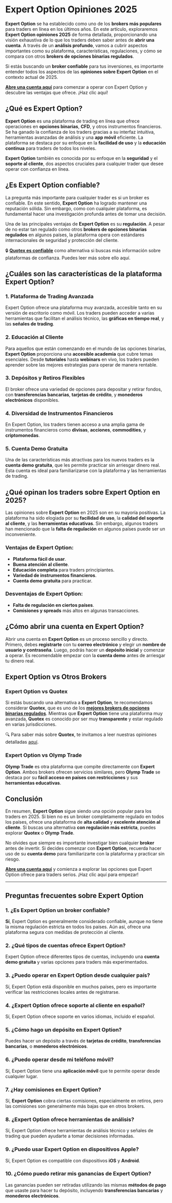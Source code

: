 # Expert Option Opiniones 2025

**Expert Option** se ha establecido como uno de los **brokers más populares** para traders en línea en los últimos años. En este artículo, exploraremos **Expert Option opiniones 2025** de forma detallada, proporcionando una visión exhaustiva de lo que los traders deben saber antes de **abrir una cuenta**. A través de un **análisis profundo**, vamos a cubrir aspectos importantes como su plataforma, características, regulaciones, y cómo se compara con otros **brokers de opciones binarias regulados**. 

Si estás buscando un **broker confiable** para tus inversiones, es importante entender todos los aspectos de las **opiniones sobre Expert Option** en el contexto actual de 2025.

**[Abre una cuenta aquí](https://linktr.ee/BestBinaryOptionsBrokers)** para comenzar a operar con Expert Option y descubre las ventajas que ofrece. ¡Haz clic aquí!

## ¿Qué es Expert Option?

**Expert Option** es una plataforma de trading en línea que ofrece operaciones en **opciones binarias**, **CFD**, y otros instrumentos financieros. Se ha ganado la confianza de los traders gracias a su interfaz intuitiva, herramientas avanzadas de análisis y una **app móvil** eficiente. La plataforma se destaca por su enfoque en la **facilidad de uso** y la **educación continua** para traders de todos los niveles.

**Expert Option** también es conocida por su enfoque en la **seguridad** y el **soporte al cliente**, dos aspectos cruciales para cualquier trader que desee operar con confianza en línea.

## ¿Es Expert Option confiable?

La pregunta más importante para cualquier trader es si un broker es confiable. En este sentido, **Expert Option** ha logrado mantener una reputación sólida. Sin embargo, como con cualquier plataforma, es fundamental hacer una investigación profunda antes de tomar una decisión.

Una de las principales ventajas de **Expert Option** es su **regulación**. A pesar de no estar tan regulado como otros **brokers de opciones binarias regulados** en algunos países, la plataforma opera con estándares internacionales de seguridad y protección del cliente.

🔒 **[Quotex es confiable](http://github.com/JulieSEOgg/Opciones-binarias/blob/main/Quotex%20es%20confiable%3F%20Opiniones%20sobre%20el%20br%C3%B3ker%20en%202025.md)** como alternativa si buscas más información sobre plataformas de confianza. Puedes leer más sobre ello aquí.

## ¿Cuáles son las características de la plataforma Expert Option?

### 1. **Plataforma de Trading Avanzada**

Expert Option ofrece una plataforma muy avanzada, accesible tanto en su versión de escritorio como móvil. Los traders pueden acceder a varias herramientas que facilitan el análisis técnico, las **gráficas en tiempo real**, y las **señales de trading**.

### 2. **Educación al Cliente**

Para aquellos que están comenzando en el mundo de las opciones binarias, **Expert Option** proporciona una **accesible academia** que cubre temas esenciales. Desde **tutoriales** hasta **webinars** en vivo, los traders pueden aprender sobre las mejores estrategias para operar de manera rentable.

### 3. **Depósitos y Retiros Flexibles**

El broker ofrece una variedad de opciones para depositar y retirar fondos, con **transferencias bancarias**, **tarjetas de crédito**, y **monederos electrónicos** disponibles.

### 4. **Diversidad de Instrumentos Financieros**

En Expert Option, los traders tienen acceso a una amplia gama de instrumentos financieros como **divisas**, **acciones**, **commodities**, y **criptomonedas**.

### 5. **Cuenta Demo Gratuita**

Una de las características más atractivas para los nuevos traders es la **cuenta demo gratuita**, que les permite practicar sin arriesgar dinero real. Esta cuenta es ideal para familiarizarse con la plataforma y las herramientas de trading.

## ¿Qué opinan los traders sobre Expert Option en 2025?

Las opiniones sobre **Expert Option** en 2025 son en su mayoría positivas. La plataforma ha sido elogiada por su **facilidad de uso**, la **calidad del soporte al cliente**, y las **herramientas educativas**. Sin embargo, algunos traders han mencionado que la **falta de regulación** en algunos países puede ser un inconveniente.

### Ventajas de Expert Option:

- **Plataforma fácil de usar**.
- **Buena atención al cliente**.
- **Educación completa** para traders principiantes.
- **Variedad de instrumentos financieros**.
- **Cuenta demo gratuita** para practicar.

### Desventajas de Expert Option:

- **Falta de regulación en ciertos países**.
- **Comisiones y spreads** más altos en algunas transacciones.

## ¿Cómo abrir una cuenta en Expert Option?

Abrir una cuenta en **Expert Option** es un proceso sencillo y directo. Primero, debes **registrarte** con tu **correo electrónico** y elegir un **nombre de usuario y contraseña**. Luego, podrás hacer un **depósito inicial** y comenzar a operar. Es recomendable empezar con la **cuenta demo** antes de arriesgar tu dinero real.

## Expert Option vs Otros Brokers

### **Expert Option vs Quotex**

Si estás buscando una alternativa a **Expert Option**, te recomendamos considerar **Quotex**, que es uno de los **[mejores brokers de opciones binarias regulados](https://github.com/JulieSEOgg/Opciones-binarias/blob/main/Los%20Mejores%20Brokers%20de%20Opciones%20Binarias%20Regulados.md)**. Mientras que **Expert Option** tiene una plataforma muy avanzada, **Quotex** es conocido por ser muy **transparente** y estar regulado en varias jurisdicciones.

🔍 Para saber más sobre **Quotex**, te invitamos a leer nuestras opiniones detalladas [aquí](https://github.com/JulieSEOgg/Opciones-binarias/blob/main/Los%20Mejores%20Brokers%20de%20Opciones%20Binarias%20Regulados.md).

### **Expert Option vs Olymp Trade**

**Olymp Trade** es otra plataforma que compite directamente con **Expert Option**. Ambos brokers ofrecen servicios similares, pero **Olymp Trade** se destaca por su **fácil acceso en países con restricciones** y sus **herramientas educativas**.

## Conclusión

En resumen, **Expert Option** sigue siendo una opción popular para los traders en 2025. Si bien no es un broker completamente regulado en todos los países, ofrece una plataforma de **alta calidad** y **excelente atención al cliente**. Si buscas una alternativa **con regulación más estricta**, puedes explorar **Quotex** o **Olymp Trade**.

No olvides que siempre es importante investigar bien cualquier **broker** antes de invertir. Si decides comenzar con **Expert Option**, recuerda hacer uso de su **cuenta demo** para familiarizarte con la plataforma y practicar sin riesgo.

**[Abre una cuenta aquí](https://linktr.ee/BestBinaryOptionsBrokers)** y comienza a explorar las opciones que Expert Option ofrece para traders serios. ¡Haz clic aquí para empezar!

---

## Preguntas frecuentes sobre Expert Option

### 1. **¿Es Expert Option un broker confiable?**
**Sí**, Expert Option es generalmente considerado confiable, aunque no tiene la misma regulación estricta en todos los países. Aún así, ofrece una plataforma segura con medidas de protección al cliente.

### 2. **¿Qué tipos de cuentas ofrece Expert Option?**
Expert Option ofrece diferentes tipos de cuentas, incluyendo una **cuenta demo gratuita** y varias opciones para traders más experimentados.

### 3. **¿Puedo operar en Expert Option desde cualquier país?**
Sí, Expert Option está disponible en muchos países, pero es importante verificar las restricciones locales antes de registrarse.

### 4. **¿Expert Option ofrece soporte al cliente en español?**
Sí, Expert Option ofrece soporte en varios idiomas, incluido el español.

### 5. **¿Cómo hago un depósito en Expert Option?**
Puedes hacer un depósito a través de **tarjetas de crédito**, **transferencias bancarias**, o **monederos electrónicos**.

### 6. **¿Puedo operar desde mi teléfono móvil?**
Sí, Expert Option tiene una **aplicación móvil** que te permite operar desde cualquier lugar.

### 7. **¿Hay comisiones en Expert Option?**
Sí, **Expert Option** cobra ciertas comisiones, especialmente en retiros, pero las comisiones son generalmente más bajas que en otros brokers.

### 8. **¿Expert Option ofrece herramientas de análisis?**
Sí, Expert Option ofrece herramientas de análisis técnico y señales de trading que pueden ayudarte a tomar decisiones informadas.

### 9. **¿Puedo usar Expert Option en dispositivos Apple?**
Sí, Expert Option es compatible con dispositivos **iOS** y **Android**.

### 10. **¿Cómo puedo retirar mis ganancias de Expert Option?**
Las ganancias pueden ser retiradas utilizando las mismas **métodos de pago** que usaste para hacer tu depósito, incluyendo **transferencias bancarias** y **monederos electrónicos**.
